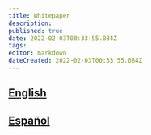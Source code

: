 ```yaml
---
title: Whitepaper
description: 
published: true
date: 2022-02-03T00:33:55.084Z
tags: 
editor: markdown
dateCreated: 2022-02-03T00:33:55.084Z
---
```


## [English](https://pyropets.org/static/documents/PyroPets-WhitePaper-1.0-en.pdf)
## [Español](https://pyropets.org/static/documents/PyroPets-WhitePaper-1.0-es.pdf)